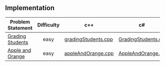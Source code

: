## Implementation

|Problem Statement| Difficulty |c++ | c# | java |kotlin| scala | python | javascript |
|---|:-:|---|---|---|---|---|---|---|
|[Grading Students](https://github.com/Lintik/hackerrank/tree/master/Core%20CS/Algorithms/Implementation/Grading%20Students)|  easy |[gradingStudents.cpp](https://github.com/Lintik/hackerrank/blob/master/Core%20CS/Algorithms/Implementation/Grading%20Students/gradingStudents.cpp)|[GradingStudents.cs](https://github.com/Lintik/hackerrank/blob/master/Core%20CS/Algorithms/Implementation/Grading%20Students/GradingStudents.cs)|[gradingStudents.java](https://github.com/Lintik/hackerrank/blob/master/Core%20CS/Algorithms/Implementation/Grading%20Students/gradingStudents.java)|[gradingStudents.kt](https://github.com/Lintik/hackerrank/blob/master/Core%20CS/Algorithms/Implementation/Grading%20Students/gradingStudents.kt)|[gradingStudents.scala](https://github.com/Lintik/hackerrank/blob/master/Core%20CS/Algorithms/Implementation/Grading%20Students/gradingStudents.scala)|[gradingStudents.py3](https://github.com/Lintik/hackerrank/blob/master/Core%20CS/Algorithms/Implementation/Grading%20Students/gradingStudents.py3)|[gradingStudents.js](https://github.com/Lintik/hackerrank/blob/master/Core%20CS/Algorithms/Implementation/Grading%20Students/gradingStudents.js)|
|[Apple and Orange](https://github.com/Lintik/hackerrank/tree/master/Core%20CS/Algorithms/Implementation/Apple%20and%20Orange)|  easy |[appleAndOrange.cpp](https://github.com/Lintik/hackerrank/blob/master/Core%20CS/Algorithms/Implementation/Apple%20and%20Orange/appleAndOrange.cpp)|[AppleAndOrange.cs](https://github.com/Lintik/hackerrank/blob/master/Core%20CS/Algorithms/Implementation/Apple%20and%20Orange/AppleAndOrange.cs)|[appleAndOrange.java](https://github.com/Lintik/hackerrank/blob/master/Core%20CS/Algorithms/Implementation/Apple%20and%20Orange/appleAndOrange.java)|[appleAndOrange.kt](https://github.com/Lintik/hackerrank/blob/master/Core%20CS/Algorithms/Implementation/Apple%20and%20Orange/appleAndOrange.kt)|[appleAndOrange.scala](https://github.com/Lintik/hackerrank/blob/master/Core%20CS/Algorithms/Implementation/Apple%20and%20Orange/appleAndOrange.scala)|[appleAndOrange.py3](https://github.com/Lintik/hackerrank/blob/master/Core%20CS/Algorithms/Implementation/Apple%20and%20Orange/appleAndOrange.py3)|[appleAndOrange.js](https://github.com/Lintik/hackerrank/blob/master/Core%20CS/Algorithms/Implementation/Apple%20and%20Orange/appleAndOrange.js)|